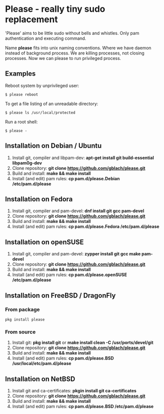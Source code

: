 Please - really tiny sudo replacement
=====================================

'Please' aims to be little sudo without bells and whistles.
Only pam authentication and executing command.

Name **please** fits into unix naming conventions.
Where we have daemon instead of background process.
We are killing processes, not closing processes.
Now we can please to run privileged process.


Examples
--------

Reboot system by unprivileged user:

    $ please reboot

To get a file listing of an unreadable directory:

    $ please ls /usr/local/protected

Run a root shell:

    $ please -


Installation on Debian / Ubuntu
-------------------------------
1. Install git, compiler and libpam-dev: __apt-get install git build-essential libpam0g-dev__
2. Clone repository: __git clone https://github.com/gblach/please.git__
3. Build and install: __make && make install__
4. Install (and edit) pam rules: __cp pam.d/please.Debian /etc/pam.d/please__


Installation on Fedora
----------------------
1. Install git, compiler and pam-devel: __dnf install git gcc pam-devel__
2. Clone repository: __git clone https://github.com/gblach/please.git__
3. Build and install: __make && make install__
4. Install (and edit) pam rules: __cp pam.d/please.Fedora /etc/pam.d/please__


Installation on openSUSE
------------------------
1. Install git, compiler and pam-devel: __zypper install git gcc make pam-devel__
2. Clone repository: __git clone https://github.com/gblach/please.git__
3. Build and install: __make && make install__
4. Install (and edit) pam rules: __cp pam.d/please.openSUSE /etc/pam.d/please__


Installation on FreeBSD / DragonFly
-----------------------------------

### From package
```
pkg install please
```

### From source
1. Install git: __pkg install git__ or __make install clean -C /usr/ports/devel/git__
2. Clone repository: __git clone https://github.com/gblach/please.git__
3. Build and install: __make && make install__
4. Install (and edit) pam rules: __cp pam.d/please.BSD /usr/local/etc/pam.d/please__


Installation on NetBSD
----------------------
1. Install git and ca-certificates: __pkgin install git ca-certificates__
2. Clone repository: __git clone https://github.com/gblach/please.git__
3. Build and install: __make && make install__
4. Install (and edit) pam rules: __cp pam.d/please.BSD /etc/pam.d/please__
